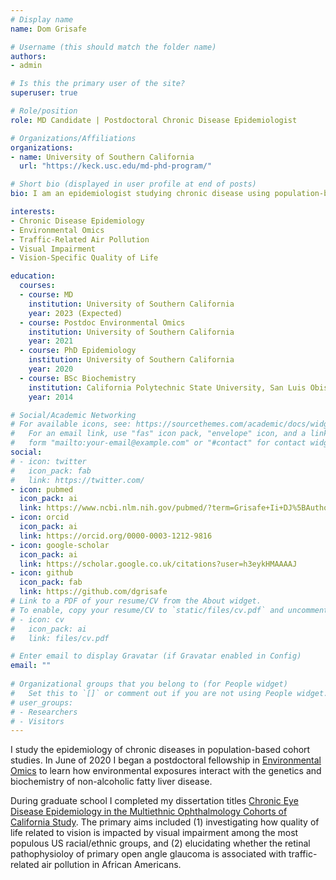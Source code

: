 ```yaml
---
# Display name
name: Dom Grisafe

# Username (this should match the folder name)
authors:
- admin

# Is this the primary user of the site?
superuser: true

# Role/position
role: MD Candidate | Postdoctoral Chronic Disease Epidemiologist

# Organizations/Affiliations
organizations:
- name: University of Southern California
  url: "https://keck.usc.edu/md-phd-program/"

# Short bio (displayed in user profile at end of posts)
bio: I am an epidemiologist studying chronic disease using population-based cohort studies.

interests:
- Chronic Disease Epidemiology
- Environmental Omics
- Traffic-Related Air Pollution
- Visual Impairment
- Vision-Specific Quality of Life

education:
  courses:
  - course: MD
    institution: University of Southern California
    year: 2023 (Expected)
  - course: Postdoc Environmental Omics
    institution: University of Southern California
    year: 2021
  - course: PhD Epidemiology
    institution: University of Southern California
    year: 2020
  - course: BSc Biochemistry
    institution: California Polytechnic State University, San Luis Obispo
    year: 2014

# Social/Academic Networking
# For available icons, see: https://sourcethemes.com/academic/docs/widgets/#icons
#   For an email link, use "fas" icon pack, "envelope" icon, and a link in the
#   form "mailto:your-email@example.com" or "#contact" for contact widget.
social:
# - icon: twitter
#   icon_pack: fab
#   link: https://twitter.com/
- icon: pubmed
  icon_pack: ai
  link: https://www.ncbi.nlm.nih.gov/pubmed/?term=Grisafe+Ii+DJ%5BAuthor%5D
- icon: orcid
  icon_pack: ai
  link: https://orcid.org/0000-0003-1212-9816
- icon: google-scholar
  icon_pack: ai
  link: https://scholar.google.co.uk/citations?user=h3eykHMAAAAJ
- icon: github
  icon_pack: fab
  link: https://github.com/dgrisafe
# Link to a PDF of your resume/CV from the About widget.
# To enable, copy your resume/CV to `static/files/cv.pdf` and uncomment the lines below.  
# - icon: cv
#   icon_pack: ai
#   link: files/cv.pdf

# Enter email to display Gravatar (if Gravatar enabled in Config)
email: ""
  
# Organizational groups that you belong to (for People widget)
#   Set this to `[]` or comment out if you are not using People widget.  
# user_groups:
# - Researchers
# - Visitors
---
```


I study the epidemiology of chronic diseases in population-based cohort studies. In June of 2020 I began a postdoctoral fellowship in [Environmental Omics](https://scehsc.usc.edu/wp-content/uploads/2019/08/USC-EnvGen-T32-PostDoc-Announcement.pdf) to learn how environmental exposures interact with the genetics and biochemistry of non-alcoholic fatty liver disease.

During graduate school I completed my dissertation titles [Chronic Eye Disease Epidemiology in the Multiethnic Ophthalmology Cohorts of California Study](http://digitallibrary.usc.edu/cdm/ref/collection/p15799coll89/id/318788). The primary aims included (1) investigating how quality of life related to vision is impacted by visual impairment among the most populous US racial/ethnic groups, and (2) elucidating whether the retinal pathophysioloy of primary open angle glaucoma is associated with traffic-related air pollution in African Americans.
